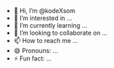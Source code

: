 - 👋 Hi, I’m @kodeXsom
- 👀 I’m interested in ...
- 🌱 I’m currently learning ...
- 💞️ I’m looking to collaborate on ...
- 📫 How to reach me ...
- 😄 Pronouns: ...
- ⚡ Fun fact: ...

<!---
kodeXsom/kodeXsom is a ✨ special ✨ repository because its `README.md` (this file) appears on your GitHub profile.
You can click the Preview link to take a look at your changes.
--->
